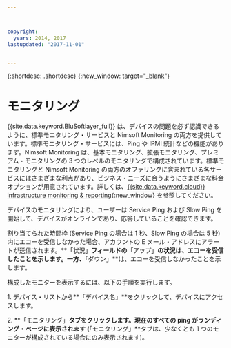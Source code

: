 ```yaml
---



copyright:
  years: 2014, 2017
lastupdated: "2017-11-01"


---
```


{:shortdesc: .shortdesc}
{:new_window: target="_blank"}

# モニタリング
{{site.data.keyword.BluSoftlayer_full}} は、デバイスの問題を必ず認識できるように、標準モニタリング・サービスと Nimsoft Monitoring の両方を提供しています。標準モニタリング・サービスには、Ping や IPMI 統計などの機能があります。Nimsoft Monitoring は、基本モニタリング、拡張モニタリング、プレミアム・モニタリングの 3 つのレベルのモニタリングで構成されています。標準モニタリングと Nimsoft Monitoring の両方のオファリングに含まれている各サービスにはさまざまな利点があり、ビジネス・ニーズに合うようにさまざまな料金オプションが用意されています。詳しくは、[{{site.data.keyword.cloud}} infrastructure monitoring & reporting](https://www.ibm.com/cloud/infrastructure/monitoring){:new_window} を参照してください。

デバイスのモニタリングにより、ユーザーは Service Ping および Slow Ping を開始して、デバイスがオンラインであり、応答していることを確認できます。

割り当てられた時間枠 (Service Ping の場合は 1 秒、Slow Ping の場合は 5 秒) 内にエコーを受信しなかった場合、アカウントの E メール・アドレスにアラートが送信されます。**「状況」**フィールドの**「アップ」**の状況は、エコーを受信したことを示します。一方、**「ダウン」**は、エコーを受信しなかったことを示します。 

構成したモニターを表示するには、以下の手順を実行します。

1\. デバイス・リストから**「デバイス名」**をクリックして、デバイスにアクセスします。

2\. **「モニタリング」**タブをクリックします。現在のすべての ping がランディング・ページに表示されます (**「モニタリング」**タブは、少なくとも 1 つのモニターが構成されている場合にのみ表示されます)。



